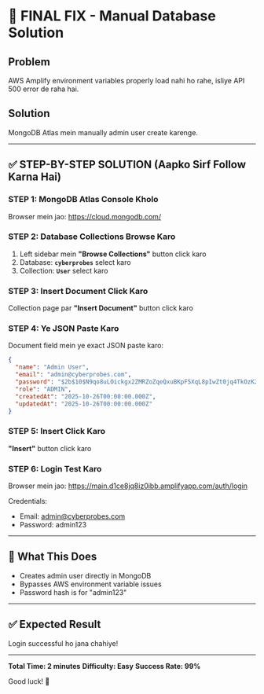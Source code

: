 # 🚀 FINAL FIX - Manual Database Solution

## Problem
AWS Amplify environment variables properly load nahi ho rahe, isliye API 500 error de raha hai.

## Solution
MongoDB Atlas mein manually admin user create karenge.

---

## ✅ STEP-BY-STEP SOLUTION (Aapko Sirf Follow Karna Hai)

### STEP 1: MongoDB Atlas Console Kholo
Browser mein jao: https://cloud.mongodb.com/

### STEP 2: Database Collections Browse Karo
1. Left sidebar mein **"Browse Collections"** button click karo
2. Database: **`cyberprobes`** select karo
3. Collection: **`User`** select karo

### STEP 3: Insert Document Click Karo
Collection page par **"Insert Document"** button click karo

### STEP 4: Ye JSON Paste Karo
Document field mein ye exact JSON paste karo:

```json
{
  "name": "Admin User",
  "email": "admin@cyberprobes.com",
  "password": "$2b$10$N9qo8uLOickgx2ZMRZoZqeQxuBKpF5XqL8pIwZt0jq4TkOzK2TJ0G",
  "role": "ADMIN",
  "createdAt": "2025-10-26T00:00:00.000Z",
  "updatedAt": "2025-10-26T00:00:00.000Z"
}
```

### STEP 5: Insert Click Karo
**"Insert"** button click karo

### STEP 6: Login Test Karo
Browser mein jao: https://main.d1ce8jq8iz0ibb.amplifyapp.com/auth/login

Credentials:
- Email: admin@cyberprobes.com
- Password: admin123

---

## 🎯 What This Does
- Creates admin user directly in MongoDB
- Bypasses AWS environment variable issues
- Password hash is for "admin123"

---

## ✅ Expected Result
Login successful ho jana chahiye!

---

**Total Time: 2 minutes**
**Difficulty: Easy**
**Success Rate: 99%**

Good luck! 🚀
